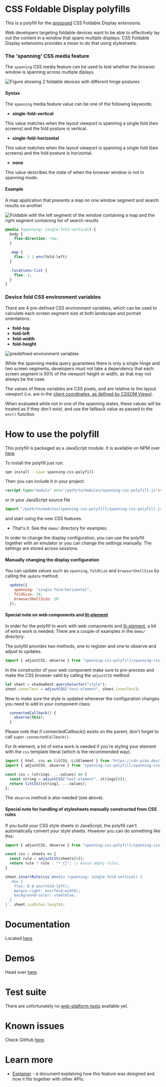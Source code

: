 CSS Foldable Display polyfills
===

This is a polyfill for the [proposed](https://github.com/MicrosoftEdge/MSEdgeExplainers/blob/master/Foldables/explainer.md) CSS Foldable Display extensions.

Web developers targeting foldable devices want to be able to effectively lay out the content in a window that spans multiple displays. CSS Foldable Display
extensions provides a mean to do that using stylesheets.

### The 'spanning' CSS media feature

The `spanning` CSS media feature can be used to test whether the browser window is spanning across multiple diplays.

![Figure showing 2 foldable devices with different hinge postures](https://raw.githubusercontent.com/foldable-devices/spanning-css-polyfill/master/images/spanning-media-query.svg?sanitize=true)

#### Syntax

The `spanning` media feature value can be one of the following keywords:

- **single-fold-vertical**

This value matches when the layout viewport is spanning a single fold (two screens) and the fold posture is vertical.

- **single-fold-horizontal**

This value matches when the layout viewport is spanning a single fold (two screens) and the fold posture is horizontal.

- **none**

This value describes the state of when the browser window is not in spanning mode.

#### Example

A map application that presents a map on one window segment and search results on another

![Foldable with the left segment of the window containing a map and the right segment containing list of search results](https://raw.githubusercontent.com/foldable-devices/spanning-css-polyfill/master/images/map-app.svg?sanitize=true)

```css
@media (spanning: single-fold-vertical) {
  body {
    flex-direction: row;
  }

  .map {
    flex: 1 1 env(fold-left)
  }

  .locations-list {
    flex: 1;
  }
}
```

### Device fold CSS environment variables

There are 4 pre-defined CSS environment variables, which can be used to calculate each screen segment size at both landscape and portrait orientations.

- **fold-top**
- **fold-left**
- **fold-width**
- **fold-height**

![predefined environment variables](https://raw.githubusercontent.com/foldable-devices/spanning-css-polyfill/master/images/css-env-variables.svg?sanitize=true)

While the spanning media query guarantees there is only a single hinge and two screen segments, developers must not take a dependency that each screen segment is 50% of the viewport height or width, as that may not always be the case.

The values of these variables are CSS pixels, and are relative to the layout viewport (i.e. are in the [client coordinates, as defined by CSSOM Views](https://drafts.csswg.org/cssom-view/#dom-mouseevent-clientx)).

When evaluated while not in one of the spanning states, these values will be treated as if they don't exist, and use the fallback value as passed to the `env()` function.


How to use the polyfill
===

This polyfill is packaged as a JavaScript module. It is available on NPM over [here](https://www.npmjs.com/package/spanning-css-polyfill). 

To install the polyfill just run:

```bash
npm install --save spanning-css-polyfill
```

Then you can include it in your project:

```html
<script type="module" src="/path/to/modules/spanning-css-polyfill.js"></script>
```

or in your JavaScript source file

```js
import "/path/to/modules/spanning-css-polyfill/spanning-css-polyfill.js";
```

and start using the new CSS features.

- That's it. See the `demo/` directory for examples.

In order to change the display configuration, you can use the polyfill together with an emulator or you can change the settings manually. The settings are stored across sessions.

#### Manually changing the display configuration

You can update values such as `spanning`, `foldSize` and `browserShellSize` by calling the `update` method:

```js
  update({
    spanning: "single-fold-horizontal",
    foldSize: 30,
    browserShellSize: 20
  });
```

#### Special note on web components and [lit-element](https://lit-element.polymer-project.org/)
In order for the polyfill to work with web components and [lit-element](https://lit-element.polymer-project.org/), a bit of extra work is needed. There are a couple of examples in the `demo/` directory.

The polyfill provides two methods, one to register and one to observe and adjust to updates.

```js
import { adjustCSS, observe } from "spanning-css-polyfill/spanning-css-polyfill.js";
```

In the constructor of your web component make sure to pre-process and make the CSS browser valid by calling the `adjustCSS` method:

```js
let sheet = shadowRoot.querySelector("style");
sheet.innerText = adjustCSS("test-element", sheet.innerText);
```

Now to make sure the style is updated whenever the configuration changes you need to add in your component class:
```js
  connectedCallback() {
    observe(this);
  }
```
Please note that if connectedCallback() exists on the parent, don't forget to call `super.connectedCallback()`.

For lit-element, a bit of extra work is needed if you're styling your element with the `css` template literal (which is the recommended way).

```js
import { html, css as litCSS, LitElement } from 'https://cdn.pika.dev/lit-element@^2.2.1';
import { adjustCSS, observe } from "spanning-css-polyfill/spanning-css-polyfill.js";

const css = (strings, ...values) => {
  const string = adjustCSS("test-element", strings[0]);
  return litCSS([string], ...values);
};
```

The `observe` method is also needed (see above).

#### Special note for handling of stylesheets manually constructed from CSS rules
If you build your CSS style sheets in JavaScript, the polyfill can't automatically convert your style sheets. However you can do something like this:


```js
import { adjustCSS, observe } from "spanning-css-polyfill/spanning-css-polyfill.js";

const css = sheets => {
  const rule = adjustCSS(sheets[0]);
  return rule ? rule : "* {}"; // Avoid empty rules.
}

sheet.insertRule(css`@media (spanning: single-fold-vertical) {
  .div {
    flex: 0 0 env(fold-left);
    margin-right: env(fold-width);
    background-color: steelblue;
  }
}`, sheet.cssRules.length);
```

Documentation
===
Located [here](https://foldable-devices.github.io/spanning-css-polyfill/).

Demos
===
Head over [here](https://github.com/foldable-devices/demos).

Test suite
===

There are unfortunately no [web-platform-tests](https://github.com/w3c/web-platform-tests/) available yet.

Known issues
===

Check GitHub [here](https://github.com/foldable-devices/spanning-css-polyfill/issues).

Learn more
===

- [Explainer](https://github.com/MicrosoftEdge/MSEdgeExplainers/blob/master/Foldables/explainer.md) - a document explaining how this feature was designed and how it fits together with other APIs.